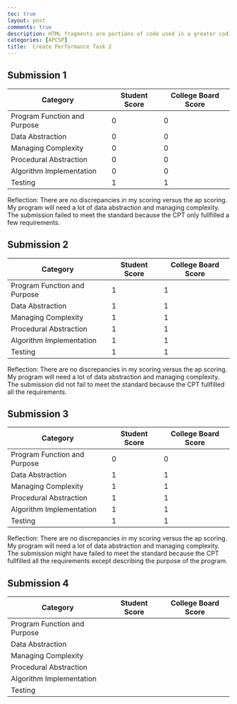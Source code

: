 ```yaml
---
toc: true
layout: post
comments: true
description: HTML fragments are portions of code used in a greater coding system that enable functionality specific to the current page.  Fragments in HTML are a way to abstract complexity.  The greater coding system we use is GitHub Pages which uses Jekyll and Liquid to build and programmatically construct fragments into the larger web site.
categories: [APCSP]
title:  Create Performance Task 2
---
```


## Submission 1

| Category     | Student Score | College Board Score | 
|--------- | ----------- | --------- | 
| Program Function and Purpose | 0 | 0 | 
| Data Abstraction | 0 | 0 |  
| Managing Complexity | 0 | 0 |   
| Procedural Abstraction | 0 | 0 |  
| Algorithm Implementation | 0 | 0 | 
| Testing | 1 | 1 | 

Reflection: There are no discrepancies in my scoring versus the ap scoring. My program will need a lot of data abstraction and managing complexity. The submission failed to meet the standard because the CPT only fullfilled a few requirements.
 
## Submission 2

| Category     | Student Score | College Board Score |
|--------- | ----------- | --------- | 
| Program Function and Purpose | 1 | 1 |  
| Data Abstraction | 1 | 1 |  
| Managing Complexity | 1 | 1 |   
| Procedural Abstraction | 1 | 1 |  
| Algorithm Implementation | 1 | 1 | 
| Testing | 1 | 1 |   

Reflection: There are no discrepancies in my scoring versus the ap scoring. My program will need a lot of data abstraction and managing complexity. The submission did not fail to meet the standard because the CPT fullfilled all the requirements.
## Submission 3

| Category     | Student Score | College Board Score | 
|--------- | ----------- | --------- | 
| Program Function and Purpose | 0 | 0 |  
| Data Abstraction | 1 | 1 |  
| Managing Complexity | 1 | 1 |   
| Procedural Abstraction | 1 | 1 |  
| Algorithm Implementation | 1 | 1 | 
| Testing | 1 | 1 |   

Reflection: There are no discrepancies in my scoring versus the ap scoring. My program will need a lot of data abstraction and managing complexity. The submission might have failed to meet the standard because the CPT fullfilled all the requirements except describing the purpose of the program. 

## Submission 4

| Category     | Student Score | College Board Score |
|--------- | ----------- | --------- | 
| Program Function and Purpose |  |  | 
| Data Abstraction |  |  | 
| Managing Complexity |  |  | 
| Procedural Abstraction |  |  |  
| Algorithm Implementation |  |  | 
| Testing |  |  |   